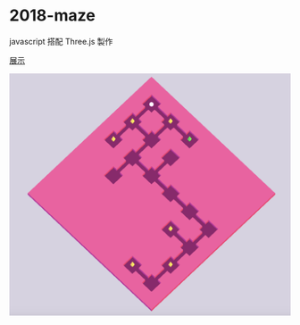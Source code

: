 # 2018-maze
javascript 搭配 Three.js 製作

[展示](https://navy0019.github.io/2018-maze/index.html)

[![preview]](https://navy0019.github.io/2018-maze/index.html)

[preview]:/png/preview.png
